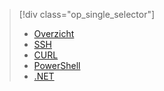 > [!div class="op_single_selector"]
> * [Overzicht](../articles/hdinsight/hdinsight-use-sqoop.md)
> * [SSH](../articles/hdinsight/hdinsight-use-sqoop-mac-linux.md)
> * [CURL](../articles/hdinsight/hdinsight-hadoop-use-sqoop-curl.md)
> * [PowerShell](../articles/hdinsight/hdinsight-hadoop-use-sqoop-powershell.md)
> * [.NET](../articles/hdinsight/hdinsight-hadoop-use-sqoop-dotnet-sdk.md)
> 
> 


